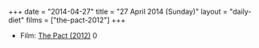 +++
date = "2014-04-27"
title = "27 April 2014 (Sunday)"
layout = "daily-diet"
films = ["the-pact-2012"]
+++

<ul>
<li class="entry films">Film: <a href="/films/the-pact-2012">The Pact (2012)</a> 0</li>
</ul>